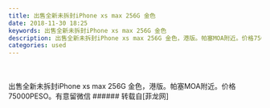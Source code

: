 ```yaml
---
title: 出售全新未拆封iPhone xs max 256G 金色
date: 2018-11-30 18:25
keywords: 出售全新未拆封iPhone xs max 256G 金色
description: 出售全新未拆封iPhone xs max 256G 金色，港版。帕塞MOA附近。价格75000PESO。有意留微信
categories: used
---
```

<td class="t_f" id="postmessage_2384030">

<br/>
<br/>
出售全新未拆封iPhone xs max 256G 金色，港版。帕塞MOA附近。价格75000PESO。有意留微信</td>
###### 转载自[菲龙网]